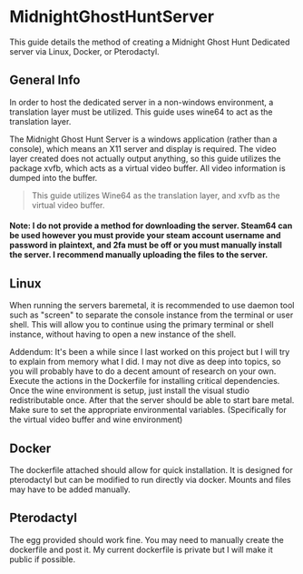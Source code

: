 # MidnightGhostHuntServer
This guide details the method of creating a Midnight Ghost Hunt Dedicated server via Linux, Docker, or Pterodactyl.

## General Info
In order to host the dedicated server in a non-windows environment, a translation layer must be utilized. This guide uses wine64 to act as the translation layer.

The Midnight Ghost Hunt Server is a windows application (rather than a console), which means an X11 server and display is required. The video layer created does not actually output anything, so this guide utilizes the package xvfb, which acts as a virtual video buffer. All video information is dumped into the buffer.  
> This guide utilizes Wine64 as the translation layer, and xvfb as the virtual video buffer.

#### Note: I do not provide a method for downloading the server. Steam64 can be used however you must provide your steam account username and password in plaintext, and 2fa must be off or you must manually install the server. I recommend manually uploading the files to the server.

## Linux
When running the servers baremetal, it is recommended to use daemon tool such as "screen" to separate the console instance from the terminal or user shell. This will allow you to continue using the primary terminal or shell instance, without having to open a new instance of the shell.

Addendum: It's been a while since I last worked on this project but I will try to explain from memory what I did. I may not dive as deep into topics, so you will probably have to do a decent amount of research on your own.
Execute the actions in the Dockerfile for installing critical dependencies. Once the wine environment is setup, just install the visual studio redistributable once. After that the server should be able to start bare metal. Make sure to set the appropriate environmental variables. (Specifically for the virtual video buffer and wine environment)


## Docker
The dockerfile attached should allow for quick installation. It is designed for pterodactyl but can be modified to run directly via docker. Mounts and files may have to be added manually.

## Pterodactyl

The egg provided should work fine. You may need to manually create the dockerfile and post it. My current dockerfile is private but I will make it public if possible.
